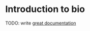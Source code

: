 # Introduction to bio

TODO: write [great documentation](http://jacobian.org/writing/great-documentation/what-to-write/)
